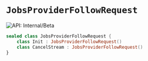 # `JobsProviderFollowRequest`


![API: Internal/Beta](https://img.shields.io/static/v1?label=API&message=Internal/Beta&color=red&style=flat-square)



```kotlin
sealed class JobsProviderFollowRequest {
    class Init : JobsProviderFollowRequest()
    class CancelStream : JobsProviderFollowRequest()
}
```

